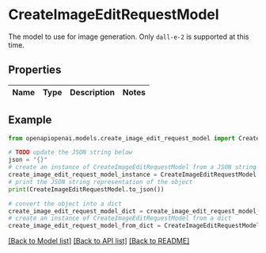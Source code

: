 # CreateImageEditRequestModel

The model to use for image generation. Only `dall-e-2` is supported at this time.

## Properties

Name | Type | Description | Notes
------------ | ------------- | ------------- | -------------

## Example

```python
from openapiopenai.models.create_image_edit_request_model import CreateImageEditRequestModel

# TODO update the JSON string below
json = "{}"
# create an instance of CreateImageEditRequestModel from a JSON string
create_image_edit_request_model_instance = CreateImageEditRequestModel.from_json(json)
# print the JSON string representation of the object
print(CreateImageEditRequestModel.to_json())

# convert the object into a dict
create_image_edit_request_model_dict = create_image_edit_request_model_instance.to_dict()
# create an instance of CreateImageEditRequestModel from a dict
create_image_edit_request_model_from_dict = CreateImageEditRequestModel.from_dict(create_image_edit_request_model_dict)
```
[[Back to Model list]](../README.md#documentation-for-models) [[Back to API list]](../README.md#documentation-for-api-endpoints) [[Back to README]](../README.md)


